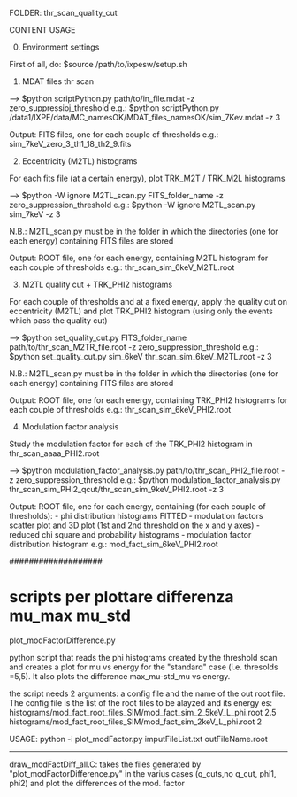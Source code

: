 FOLDER: thr_scan_quality_cut

CONTENT USAGE


0. Environment settings

First of all, do: $source /path/to/ixpesw/setup.sh



1. MDAT files thr scan

--> $python scriptPython.py path/to/in_file.mdat -z zero_suppressioj_threshold
e.g.: $python scriptPython.py /data1/IXPE/data/MC_namesOK/MDAT_files_namesOK/sim_7Kev.mdat -z 3

Output: FITS files, one for each couple of thresholds
e.g.: sim_7keV_zero_3_th1_18_th2_9.fits



2. Eccentricity (M2TL) histograms

For each fits file (at a certain energy), plot TRK_M2T / TRK_M2L histograms

--> $python -W ignore M2TL_scan.py FITS_folder_name -z zero_suppression_threshold
e.g.: $python -W ignore M2TL_scan.py sim_7keV -z 3

N.B.: M2TL_scan.py must be in the folder in which the directories (one for each energy) containing FITS files are stored

Output: ROOT file, one for each energy, containing M2TL histogram for each couple of thresholds
e.g.: thr_scan_sim_6keV_M2TL.root



3. M2TL quality cut + TRK_PHI2 histograms

For each couple of thresholds and at a fixed energy, apply the quality cut on eccentricity (M2TL) and plot TRK_PHI2 histogram (using only the events which pass the quality cut)

--> $python set_quality_cut.py FITS_folder_name path/to/thr_scan_M2TR_file.root -z zero_suppression_threshold
e.g.: $python set_quality_cut.py sim_6keV thr_scan_sim_6keV_M2TL.root -z 3

N.B.: M2TL_scan.py must be in the folder in which the directories (one for each energy) containing FITS files are stored

Output: ROOT file, one for each energy, containing TRK_PHI2 histograms for each couple of thresholds
e.g.: thr_scan_sim_6keV_PHI2.root



4. Modulation factor analysis

Study the modulation factor for each of the TRK_PHI2 histogram in thr_scan_aaaa_PHI2.root

--> $python modulation_factor_analysis.py path/to/thr_scan_PHI2_file.root -z zero_suppression_threshold
e.g.: $python modulation_factor_analysis.py thr_scan_sim_PHI2_qcut/thr_scan_sim_9keV_PHI2.root -z 3

Output: ROOT file, one for each energy, containing (for each couple of thresholds):
    - phi distribution histograms FITTED
    - modulation factors scatter plot and 3D plot (1st and 2nd threshold on the x and y axes)
    - reduced chi square and probability histograms
    - modulation factor distribution histogram
e.g.: mod_fact_sim_6keV_PHI2.root




###################
# scripts per plottare differenza mu_max mu_std


plot_modFactorDifference.py

python script that reads the phi histograms created by the threshold scan and creates a plot for mu vs energy for the "standard" case (i.e. thresolds =5,5). It also plots the difference max_mu-std_mu vs energy.

the script needs 2 arguments: a config file and the name of the out root file. The config file is the list of the root files to be alayzed and its energy es:
histograms/mod_fact_root_files_SIM/mod_fact_sim_2_5keV_L_phi.root 2.5
histograms/mod_fact_root_files_SIM/mod_fact_sim_2keV_L_phi.root 2



USAGE: python -i plot_modFactor.py imputFileList.txt outFileName.root


--------------

draw_modFactDiff_all.C:
takes the files generated by "plot_modFactorDifference.py" in the varius cases (q_cuts,no q_cut, phi1, phi2) and plot the differences of the mod. factor




